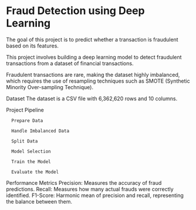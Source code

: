 # **Fraud Detection using Deep Learning**

The goal of this project is to predict whether a transaction is fraudulent based on its features.

This project involves building a deep learning model to detect fraudulent transactions from a dataset of financial transactions. 

Fraudulent transactions are rare, making the dataset highly imbalanced, which requires the use of resampling techniques such as SMOTE (Synthetic Minority Over-sampling Technique).

Dataset
The dataset is a CSV file with 6,362,620 rows and 10 columns.

Project Pipeline

      Prepare Data
      
      Handle Imbalanced Data
      
      Split Data
      
      Model Selection
      
      Train the Model
      
      Evaluate the Model
  

Performance Metrics
Precision: Measures the accuracy of fraud predictions.
Recall: Measures how many actual frauds were correctly identified.
F1-Score: Harmonic mean of precision and recall, representing the balance between them.

